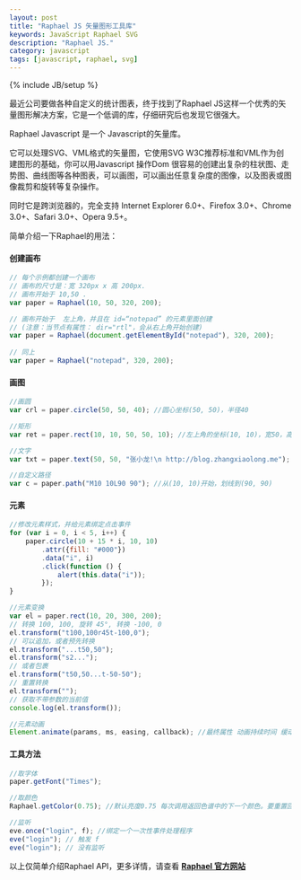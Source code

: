 ```yaml
---
layout: post
title: "Raphael JS 矢量图形工具库"
keywords: JavaScript Raphael SVG
description: "Raphael JS."
category: javascript
tags: [javascript, raphael, svg]
---
```

{% include JB/setup %}

最近公司要做各种自定义的统计图表，终于找到了Raphael JS这样一个优秀的矢量图形解决方案，它是一个低调的库，仔细研究后也发现它很强大。

Raphael Javascript 是一个 Javascript的矢量库。

它可以处理SVG、VML格式的矢量图，它使用SVG W3C推荐标准和VML作为创建图形的基础，你可以用Javascript 操作Dom 很容易的创建出复杂的柱状图、走势图、曲线图等各种图表，可以画图，可以画出任意复杂度的图像，以及图表或图像裁剪和旋转等复杂操作。

同时它是跨浏览器的，完全支持 Internet Explorer 6.0+、Firefox 3.0+、Chrome 3.0+、Safari 3.0+、Opera 9.5+。

<!-- more -->

简单介绍一下Raphael的用法：

#### 创建画布

```javascript
// 每个示例都创建一个画布
// 画布的尺寸是：宽 320px x 高 200px.
// 画布开始于 10,50 .
var paper = Raphael(10, 50, 320, 200);

// 画布开始于  左上角，并且在 id=“notepad” 的元素里面创建
// (注意：当节点有属性： dir="rtl"，会从右上角开始创建)
var paper = Raphael(document.getElementById("notepad"), 320, 200);
	
// 同上
var paper = Raphael("notepad", 320, 200);
```

#### 画图

```javascript
//画圆 
var crl = paper.circle(50, 50, 40); //圆心坐标(50, 50)，半径40

//矩形
var ret = paper.rect(10, 10, 50, 50, 10); //左上角的坐标(10, 10)，宽50，高50，圆角半径10(默认为0)

//文字
var txt = paper.text(50, 50, "张小龙!\n http://blog.zhangxiaolong.me"); //中心坐标(50, 50)，文字为"张小龙!\n http://blog.zhangxiaolong.me"

//自定义路径
var c = paper.path("M10 10L90 90"); //从(10, 10)开始，划线到(90, 90)
```

#### 元素

```javascript
//修改元素样式，并给元素绑定点击事件
for (var i = 0, i < 5, i++) {
    paper.circle(10 + 15 * i, 10, 10)
        .attr({fill: "#000"})
        .data("i", i)
        .click(function () {
            alert(this.data("i"));
        });
}

//元素变换
var el = paper.rect(10, 20, 300, 200);
// 转换 100, 100, 旋转 45°, 转换 -100, 0
el.transform("t100,100r45t-100,0");
// 可以追加，或者预先转换
el.transform("...t50,50");
el.transform("s2...");
// 或者包裹
el.transform("t50,50...t-50-50");
// 重置转换
el.transform("");
// 获取不带参数的当前值
console.log(el.transform());

//元素动画
Element.animate(params, ms, easing, callback); //最终属性 动画持续时间 缓动类型 回调函数
```

#### 工具方法

```javascript
//取字体
paper.getFont("Times");

//取颜色
Raphael.getColor(0.75); //默认亮度0.75 每次调用返回色谱中的下一个颜色。要重置回红色，调用Raphael.getColor.reset()

//监听
eve.once("login", f); //绑定一个一次性事件处理程序
eve("login"); // 触发 f
eve("login"); // 没有监听
```

以上仅简单介绍Raphael API，更多详情，请查看 **[Raphael 官方网站](http://raphaeljs.com/)**







